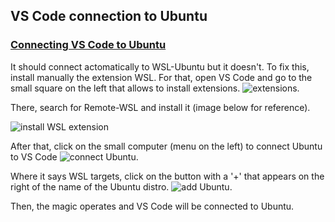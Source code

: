 ## VS Code connection to Ubuntu

### [Connecting VS Code to Ubuntu](https://github.com/lewagon/setup/blob/master/windows.md#connecting-vs-code-to-ubuntu)

It should connect actomatically to WSL-Ubuntu but it doesn't. To fix this, install manually the extension WSL.
For that, open VS Code and go to the small square on the left that allows to install extensions.
![extensions](images/extensions.png 'Install extensions').


There, search for Remote-WSL and install it (image below for reference).


![install WSL extension](images/installremote-wsl.png 'Install WSL extension')


After that, click on the small computer (menu on the left) to connect Ubuntu to VS Code
![connect Ubuntu](images/connectubuntu.png 'Connect Ubuntu').

Where it says WSL targets, click on the button with a '+' that appears on the right of the name of the Ubuntu distro.
![add Ubuntu](images/ubuntu.png 'Connect Ubuntu').

Then, the magic operates and VS Code will be connected to Ubuntu.
